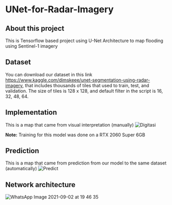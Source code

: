# UNet-for-Radar-Imagery

## About this project
This is Tensorflow based project using U-Net Architecture to map flooding using Sentinel-1 imagery

## Dataset
You can download our dataset in this link https://www.kaggle.com/dimskeee/unet-segmentation-using-radar-imagery, that includes thousands of tiles that used to train, test, and validation.
The size of tiles is 128 x 128, and default filter in the script is 16, 32, 48, 64.

## Implementation
This is a map that came from visual interpretation (manually)
![Digitasi](https://user-images.githubusercontent.com/35564104/133213232-ba812ed4-73d0-4325-ad90-d653230264bb.jpeg)

**Note:** Training for this model was done on a RTX 2060 Super 6GB

## Prediction
This is a map that came from prediction from our model to the same dataset (automatically)
![Predict](https://user-images.githubusercontent.com/35564104/133213257-78cdcee6-78b9-44b5-8ce4-c971bb72f1ce.jpeg)


## Network architecture
![WhatsApp Image 2021-09-02 at 19 46 35](https://user-images.githubusercontent.com/35564104/133194630-aaf30552-029d-450d-a726-336ef52b850b.jpeg)

